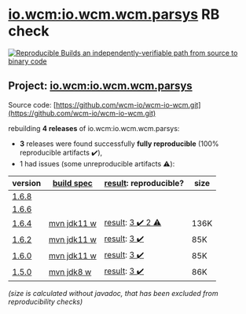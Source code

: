 [io.wcm:io.wcm.wcm.parsys](https://search.maven.org/artifact/io.wcm/io.wcm.wcm.parsys/) RB check
=======

[![Reproducible Builds](https://reproducible-builds.org/images/logos/rb.svg) an independently-verifiable path from source to binary code](https://reproducible-builds.org/)

## Project: [io.wcm:io.wcm.wcm.parsys](https://search.maven.org/artifact/io.wcm/io.wcm.wcm.parsys/)

Source code: [https://github.com/wcm-io/wcm-io-wcm.git](https://github.com/wcm-io/wcm-io-wcm.git)

rebuilding **4 releases** of io.wcm:io.wcm.wcm.parsys:
- **3** releases were found successfully **fully reproducible** (100% reproducible artifacts :heavy_check_mark:),
- 1 had issues (some unreproducible artifacts :warning:):

| version | [build spec](/BUILDSPEC.md) | [result](https://reproducible-builds.org/docs/jvm/): reproducible? | size |
| -- | --------- | ------ | -- |
| [1.6.8](https://search.maven.org/artifact/io.wcm/io.wcm.wcm.parsys/1.6.8/pom) | | | |
| [1.6.6](https://search.maven.org/artifact/io.wcm/io.wcm.wcm.parsys/1.6.6/pom) | | | |
| [1.6.4](https://search.maven.org/artifact/io.wcm/io.wcm.wcm.parsys/1.6.4/pom) | [mvn jdk11 w](wcm-parsys-1.6.4.buildspec) | [result](io.wcm.wcm.parsys-1.6.4.buildinfo): [3 :heavy_check_mark:  2 :warning:](io.wcm.wcm.parsys-1.6.4.buildcompare) | 136K |
| [1.6.2](https://search.maven.org/artifact/io.wcm/io.wcm.wcm.parsys/1.6.2/pom) | [mvn jdk11 w](wcm-parsys-1.6.2.buildspec) | [result](io.wcm.wcm.parsys-1.6.2.buildinfo): [3 :heavy_check_mark: ](io.wcm.wcm.parsys-1.6.2.buildcompare) | 85K |
| [1.6.0](https://search.maven.org/artifact/io.wcm/io.wcm.wcm.parsys/1.6.0/pom) | [mvn jdk11 w](wcm-parsys-1.6.0.buildspec) | [result](io.wcm.wcm.parsys-1.6.0.buildinfo): [3 :heavy_check_mark: ](io.wcm.wcm.parsys-1.6.0.buildcompare) | 85K |
| [1.5.0](https://search.maven.org/artifact/io.wcm/io.wcm.wcm.parsys/1.5.0/pom) | [mvn jdk8 w](wcm-parsys-1.5.0.buildspec) | [result](io.wcm.wcm.parsys-1.5.0.buildinfo): [3 :heavy_check_mark: ](io.wcm.wcm.parsys-1.5.0.buildcompare) | 86K |

<i>(size is calculated without javadoc, that has been excluded from reproducibility checks)</i>
